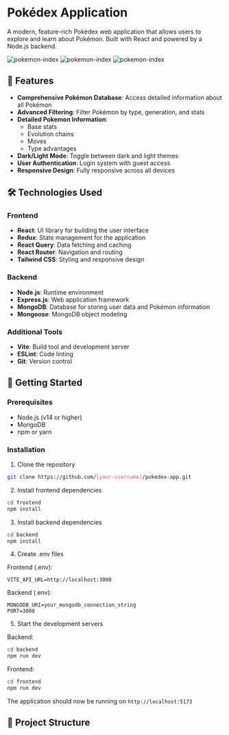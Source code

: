 # Pokédex Application

A modern, feature-rich Pokédex web application that allows users to explore and learn about Pokémon. Built with React and powered by a Node.js backend.

![pokemon-index](https://res.cloudinary.com/dqfhbqcwv/image/upload/v1741433727/Screenshot_2025-03-08_at_13.34.37_tt0nlo.png)
![pokemon-index](https://res.cloudinary.com/dqfhbqcwv/image/upload/v1741433369/Screenshot_2025-03-08_at_13.22.20_cd4gfe.png)
![pokemon-index](https://res.cloudinary.com/dqfhbqcwv/image/upload/v1741433369/Screenshot_2025-03-08_at_13.22.41_molxkg.png)

## 🌟 Features

- **Comprehensive Pokémon Database**: Access detailed information about all Pokémon
- **Advanced Filtering**: Filter Pokémon by type, generation, and stats
- **Detailed Pokemon Information**:
  - Base stats
  - Evolution chains
  - Moves
  - Type advantages
- **Dark/Light Mode**: Toggle between dark and light themes
- **User Authentication**: Login system with guest access
- **Responsive Design**: Fully responsive across all devices

## 🛠️ Technologies Used

### Frontend

- **React**: UI library for building the user interface
- **Redux**: State management for the application
- **React Query**: Data fetching and caching
- **React Router**: Navigation and routing
- **Tailwind CSS**: Styling and responsive design

### Backend

- **Node.js**: Runtime environment
- **Express.js**: Web application framework
- **MongoDB**: Database for storing user data and Pokémon information
- **Mongoose**: MongoDB object modeling

### Additional Tools

- **Vite**: Build tool and development server
- **ESLint**: Code linting
- **Git**: Version control

## 🚀 Getting Started

### Prerequisites

- Node.js (v14 or higher)
- MongoDB
- npm or yarn

### Installation

1. Clone the repository

```bash
git clone https://github.com/[your-username]/pokedex-app.git
```

2. Install frontend dependencies

```bash
cd frontend
npm install
```

3. Install backend dependencies

```bash
cd backend
npm install
```

4. Create .env files

Frontend (.env):

```env
VITE_API_URL=http://localhost:3000
```

Backend (.env):

```env
MONGODB_URI=your_mongodb_connection_string
PORT=3000
```

5. Start the development servers

Backend:

```bash
cd backend
npm run dev
```

Frontend:

```bash
cd frontend
npm run dev
```

The application should now be running on `http://localhost:5173`

## 📁 Project Structure
